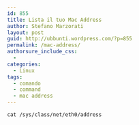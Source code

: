 ```yaml
---
id: 855
title: Lista il tuo Mac Address
author: Stefano Marzorati
layout: post
guid: http://ubbunti.wordpress.com/?p=855
permalink: /mac-address/
authorsure_include_css:
  - 
categories:
  - Linux
tags:
  - comando
  - command
  - mac address
---
```

`cat /sys/class/net/eth0/address`